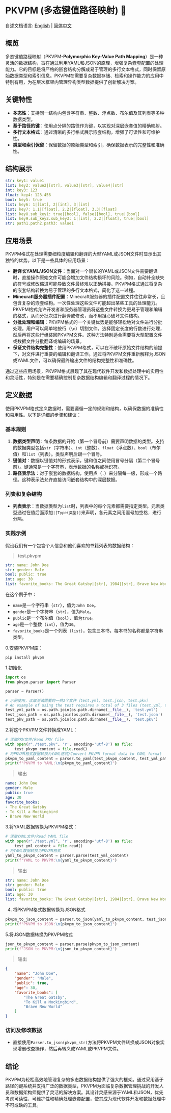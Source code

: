 # PKVPM (多态键值路径映射) 🚀

自述文档语言: [English](./README-EN.md) | [简体中文](./README.md)

## 概览

多态键值路径映射（PKVPM-**Polymorphic Key-Value Path Mapping**）是一种灵活的数据结构，旨在通过利用YAML和JSON的原理，增强复杂嵌套配置的处理能力。它的目标是将严格的嵌套结构分解成易于管理的多行文本格式，同时保留原始数据类型和索引信息。PKVPM在需要复杂数据存储、检索和操作能力的应用中特别有用，为在层次框架内管理异构类型数据提供了创新解决方案。

## 关键特性

* **多态性**：支持同一结构内包含字符串、整数、浮点数、布尔值及其列表等多种数据类型。
* **基于路径的键**：使用点分隔的路径作为键，以实现对深层嵌套值的精确映射。
* **多行文本格式**：通过清晰的多行格式展示嵌套结构，增强了可读性和可维护性。
* **类型和索引保留**：保留数据的原始类型和索引，确保数据表示的完整性和准确性。

## 结构展示

```yaml
str: key1: value1
list: key2: value2|[str], value3|[str], value4|[str]
int: key3: 123
float: key4: 123.456
bool: key5: true
list: key6: 1|[int], 2|[int], 3|[int]
list: key7: 1.1|[float], 2.2|[float], 3.3|[float]
list: key8.sub_key1: true|[bool], false|[bool], true|[bool]
list: key9.sub_key2.sub_key3: 1|[int], 2.2|[float], true|[bool]
str: path1.path2.path3: value1
```

## 应用场景

PKVPM格式在处理需要细粒度编辑和翻译的大型YAML或JSON文件时显示出其独特的优势。以下是一些具体的应用场景：

* **翻译长YAML/JSON文件**：当面对一个很长的YAML或JSON文件需要翻译时，直接操作原始文件可能会增加文件结构损坏的风险。例如，自动补全缺失的符号或修改缩进可能导致文件最终难以正确拼接。PKVPM格式通过将复杂的嵌套结构转换为易于管理的多行文本格式，简化了这一过程。
* **Minecraft服务器插件配置**：Minecraft服务器的插件配置文件往往非常长，且包含复杂的嵌套结构。一次性处理这些文件可能超出某些工具的处理能力。PKVPM格式允许开发者和服务器管理员将这些文件转换为更易于管理和编辑的格式，从而分批次进行翻译或修改，而不用担心破坏文件结构。
* **分批处理和编辑**：PKVPM格式的一个关键优势是能够轻松地对文件进行分批处理。用户可以简单地按行（`\n`）切割文件，选择固定长度的行数进行处理，然后再将这些行组装回PKVPM文件。这种方法特别适合需要将大型配置文件或数据文件分批翻译或编辑的场景。
* **保证文件结构完整性**：使用PKVPM格式，可以在不破坏原始文件结构的前提下，对文件进行重要的编辑和翻译工作。通过将PKVPM文件重新解释为JSON或YAML文件，可以确保最终输出文件的结构完整性和准确性。

通过这些应用场景，PKVPM格式展现了其在现代软件开发和数据处理中的实用性和灵活性，特别是在需要精确控制复杂数据结构编辑和翻译过程的情况下。

## 定义数据

使用PKVPM格式定义数据时，需要遵循一定的规则和结构，以确保数据的准确性和易用性。以下是详细的步骤和建议：

### 基本规则

1. **数据类型声明**：每条数据的开始（第一个冒号前）需要声明数据的类型。支持的数据类型包括`str`（字符串）、`int`（整数）、`float`（浮点数）、`bool`（布尔值）和`list`（列表）。类型声明后跟一个冒号。
2. **键值对**：数据以键值对的形式表示，键和值之间使用冒号分隔（第二个冒号前）。键通常是一个字符串，表示数据的名称或标识符。
3. **路径表示法**：对于嵌套的数据结构，使用点（`.`）来分隔每一级，形成一个路径。这种表示法允许直接访问嵌套结构中的深层数据。

### 列表和复杂结构

* **列表表示**：当数据类型为`list`时，列表中的每个元素都需要指定类型。元素类型通过在值后面添加`|[Type(类型)]`来声明，各元素之间用逗号加空格`, `进行分隔。

### 实践示例

假设我们有一个包含个人信息和他们喜欢的书籍列表的数据结构：

> test.pkvpm

```yaml
str: name: John Doe
str: gender: Male
bool: public: true
int: age: 30
list: favorite_books: The Great Gatsby|[str], 1984|[str], Brave New World|[str]
```

在这个例子中：

* `name`是一个字符串（`str`），值为`John Doe`。
* `gender`是一个字符串（`str`），值为`Male`。
* `public`是一个布尔值（`bool`），值为`true`。
* `age`是一个整数（`int`），值为`30`。
* `favorite_books`是一个列表（`list`），包含三本书，每本书的名称都是字符串类型。

0.安装PKVPM库：

`pip install pkvpm`

1.初始化

```python
import os
from pkvpm.parser import Parser

parser = Parser()

# 示例使用，读取测试需要的一共3个文件（test.yml, test.json, test.pkv）
# An example of using the test requires a total of 3 files (test.yml, test.json, test.pkv)
test_yml_path = os.path.join(os.path.dirname(__file__), 'test.yml')
test_json_path = os.path.join(os.path.dirname(__file__), 'test.json')
test_pkv_path = os.path.join(os.path.dirname(__file__), 'test.pkv')
```

2.将这个PKVPM文件转换成YAML：

```python
# 读取PKV文件/Read PKV file
with open(r"./test.pkv", 'r', encoding='utf-8') as file:
    test_pkvpm_content = file.read()
# 将PKVPM格式数据转换为YAML格式/Convert PKVPM format data to YAML format
pkvpm_to_yaml_content = parser.to_yaml(test_pkvpm_content, test_yml_path)
print(f"PKVPM to YAML:\n{pkvpm_to_yaml_content}")
```

> 输出

```yaml
name: John Doe
gender: Male
public: true
age: 30
favorite_books:
- The Great Gatsby
- To Kill a Mockingbird
- Brave New World
```

3.将YAML数据转换为PKVPM格式：

```python
# 读取YAML文件/Read YAML file
with open(r"./test.yml", 'r', encoding='utf-8') as file:
    test_yml_content = file.read()
# 将YAML数据转换为PKVPM格式
yaml_to_pkvpm_content = parser.parse(test_yml_content)
print(f"YAML to PKVPM:\n{yaml_to_pkvpm_content}")
```

> 输出

```yaml
str: name: John Doe
str: gender: Male
bool: public: true
int: age: 30
list: favorite_books: The Great Gatsby|[str], 1984|[str], Brave New World|[str]
```

4. 将PKVPM格式数据转换为JSON格式

```python
pkvpm_to_json_content = parser.to_json(yaml_to_pkvpm_content, test_json_path)
print(f"PKVPM to JSON:\n{pkvpm_to_json_content}")
```

5.将JSON数据转换为PKVPM格式

```python
json_to_pkvpm_content = parser.parse(pkvpm_to_json_content)
print(f"JSON to PKVPM:\n{json_to_pkvpm_content}")
```

> 输出

```json
{
    "name": "John Doe",
    "gender": "Male",
    "public": true,
    "age": 30,
    "favorite_books": [
        "The Great Gatsby",
        "To Kill a Mockingbird",
        "Brave New World"
    ]
}
```

### 访问及修改数据

* 直接使用`Parser.to_json(pkvpm_str)`方法将PKVPM文件转换成JSON对象实现增删改查操作，然后再转义成YAML或PKVPM文件。

## 结论

PKVPM为轻松高效地管理复杂的多态数据结构提供了强大的框架。通过采用基于路径的键系统并支持广泛的数据类型，PKVPM为面临复杂数据管理挑战的开发人员和数据架构师提供了灵活的解决方案。其设计灵感来源于YAML和JSON，优先考虑可读性、可维护性和精确处理嵌套配置，使其成为现代软件开发和数据处理中不可或缺的工具。
